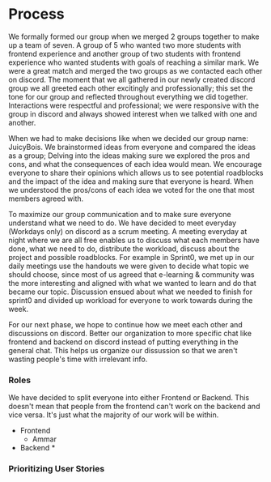 # Process
We formally formed our group when we merged 2 groups together to make up a team of seven. A group of 5 who wanted two more students with frontend experience and another group of two students with frontend experience who wanted students with goals of reaching a similar mark. We were a great match and merged the two groups as we contacted each other on discord. The moment that we all gathered in our newly created discord group we all greeted each other excitingly and professionally; this set the tone for our group and reflected throughout everything we did together. Interactions were respectful and professional; we were responsive with the group in discord and always showed interest when we talked with one and another.

When we had to make decisions like when we decided our group name: JuicyBois. We brainstormed ideas from everyone and compared the ideas as a group; Delving into the ideas making sure we explored the pros and cons, and what the consequences of each idea would mean. We encourage everyone to share their opinions which allows us to see potential roadblocks and the impact of the idea and making sure that everyone is heard. When we understood the pros/cons of each idea we voted for the one that most members agreed with.

To maximize our group communication and to make sure everyone understand what we need to do. We have decided to meet everyday (Workdays only) on discord as a scrum meeting. A meeting everyday at night where we are all free enables us to discuss what each members have done, what we need to do, distribute the workload, discuss about the project and possible roadblocks. For example in Sprint0, we met up in our daily meetings use the handouts we were given to decide what topic we should choose, since most of us agreed that e-learning & community was the more interesting and aligned with what we wanted to learn and do that became our topic. Discussion ensued about what we needed to finish for sprint0 and divided up workload for everyone to work towards during the week.

For our next phase, we hope to continue how we meet each other and discussions on discord. Better our organization to more specific chat like frontend and backend on discord instead of putting everything in the general chat. This helps us organize our dissussion so that we aren't wasting people's time with irrelevant info.
### Roles
We have decided to split everyone into either Frontend or Backend. This doesn't mean that people from the frontend can't work on the backend and vice versa. It's just what the majority of our work will be within.
* Frontend
    * Ammar
* Backend
    *


### Prioritizing User Stories

